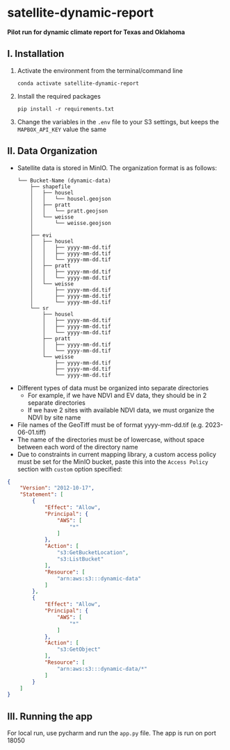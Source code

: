 # satellite-dynamic-report
**Pilot run for dynamic climate report for Texas and Oklahoma**

## I. Installation
1. Activate the environment from the terminal/command line
    ```shell
    conda activate satellite-dynamic-report
    ```

2. Install the required packages
    ```shell
    pip install -r requirements.txt
    ```

3. Change the variables in the `.env` file to your S3 settings, but keeps the 
`MAPBOX_API_KEY` value the same

## II. Data Organization
- Satellite data is stored in MinIO. The organization format is as follows:
    ```shell
    └── Bucket-Name (dynamic-data)
        ├── shapefile
        │   ├── housel
        │   │   └── housel.geojson
        │   ├── pratt
        │   │   └── pratt.geojson
        │   └── weisse
        │       └── weisse.geojson
        │      
        ├── evi
        │   ├── housel
        │   │   ├── yyyy-mm-dd.tif
        │   │   ├── yyyy-mm-dd.tif
        │   │   └── yyyy-mm-dd.tif
        │   ├── pratt
        │   │   ├── yyyy-mm-dd.tif
        │   │   └── yyyy-mm-dd.tif
        │   └── weisse
        │       ├── yyyy-mm-dd.tif
        │       ├── yyyy-mm-dd.tif
        │       └── yyyy-mm-dd.tif
        └── sr
            ├── housel
            │   ├── yyyy-mm-dd.tif
            │   ├── yyyy-mm-dd.tif
            │   └── yyyy-mm-dd.tif
            ├── pratt
            │   ├── yyyy-mm-dd.tif
            │   └── yyyy-mm-dd.tif
            └── weisse
                ├── yyyy-mm-dd.tif
                ├── yyyy-mm-dd.tif
                └── yyyy-mm-dd.tif
    ```
- Different types of data must be organized into separate directories
  - For example, if we have NDVI and EV data, they should be in 2 separate directories
  - If we have 2 sites with available NDVI data, we must organize the NDVI by site name
- File names of the GeoTiff must be of format yyyy-mm-dd.tif (e.g. 2023-06-01.tiff) 
- The name of the directories must be of lowercase, without space between each word of the directory name
- Due to constraints in current mapping library, a custom access policy must be set for the MinIO bucket, 
paste this into the `Access Policy` section with `custom` option specified:
```json
{
    "Version": "2012-10-17",
    "Statement": [
        {
            "Effect": "Allow",
            "Principal": {
                "AWS": [
                    "*"
                ]
            },
            "Action": [
                "s3:GetBucketLocation",
                "s3:ListBucket"
            ],
            "Resource": [
                "arn:aws:s3:::dynamic-data"
            ]
        },
        {
            "Effect": "Allow",
            "Principal": {
                "AWS": [
                    "*"
                ]
            },
            "Action": [
                "s3:GetObject"
            ],
            "Resource": [
                "arn:aws:s3:::dynamic-data/*"
            ]
        }
    ]
}
```

## III. Running the app
For local run, use pycharm and run the `app.py` file. The app is run on port 18050